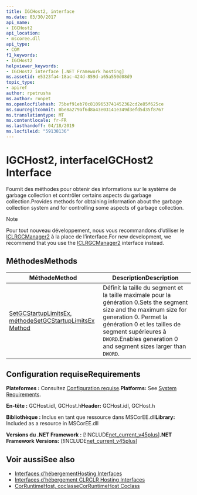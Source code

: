 ```yaml
---
title: IGCHost2, interface
ms.date: 03/30/2017
api_name:
- IGCHost2
api_location:
- mscoree.dll
api_type:
- COM
f1_keywords:
- IGCHost2
helpviewer_keywords:
- IGCHost2 interface [.NET Framework hosting]
ms.assetid: e5323fa4-18ac-424d-859d-a65a550d08d9
topic_type:
- apiref
author: rpetrusha
ms.author: ronpet
ms.openlocfilehash: 75bef91eb70c8109653741452362cd2e85f625ce
ms.sourcegitcommit: 0be8a279af6d8a43e03141e349d3efd5d35f8767
ms.translationtype: MT
ms.contentlocale: fr-FR
ms.lasthandoff: 04/18/2019
ms.locfileid: "59138136"
---
```

# <a name="igchost2-interface"></a><span data-ttu-id="e228e-102">IGCHost2, interface</span><span class="sxs-lookup"><span data-stu-id="e228e-102">IGCHost2 Interface</span></span>
<span data-ttu-id="e228e-103">Fournit des méthodes pour obtenir des informations sur le système de garbage collection et contrôler certains aspects du garbage collection.</span><span class="sxs-lookup"><span data-stu-id="e228e-103">Provides methods for obtaining information about the garbage collection system and for controlling some aspects of garbage collection.</span></span>  
  
> [!NOTE]
>  <span data-ttu-id="e228e-104">Pour tout nouveau développement, nous vous recommandons d’utiliser le [ICLRGCManager2](../../../../docs/framework/unmanaged-api/hosting/iclrgcmanager2-interface.md) à la place de l’interface.</span><span class="sxs-lookup"><span data-stu-id="e228e-104">For new development, we recommend that you use the [ICLRGCManager2](../../../../docs/framework/unmanaged-api/hosting/iclrgcmanager2-interface.md) interface instead.</span></span>  
  
## <a name="methods"></a><span data-ttu-id="e228e-105">Méthodes</span><span class="sxs-lookup"><span data-stu-id="e228e-105">Methods</span></span>  
  
|<span data-ttu-id="e228e-106">Méthode</span><span class="sxs-lookup"><span data-stu-id="e228e-106">Method</span></span>|<span data-ttu-id="e228e-107">Description</span><span class="sxs-lookup"><span data-stu-id="e228e-107">Description</span></span>|  
|------------|-----------------|  
|[<span data-ttu-id="e228e-108">SetGCStartupLimitsEx, méthode</span><span class="sxs-lookup"><span data-stu-id="e228e-108">SetGCStartupLimitsEx Method</span></span>](../../../../docs/framework/unmanaged-api/hosting/igchost2-setgcstartuplimitsex-method.md)|<span data-ttu-id="e228e-109">Définit la taille du segment et la taille maximale pour la génération 0.</span><span class="sxs-lookup"><span data-stu-id="e228e-109">Sets the segment size and the maximum size for generation 0.</span></span> <span data-ttu-id="e228e-110">Permet la génération 0 et les tailles de segment supérieures à `DWORD`.</span><span class="sxs-lookup"><span data-stu-id="e228e-110">Enables generation 0 and segment sizes larger than `DWORD`.</span></span>|  
  
## <a name="requirements"></a><span data-ttu-id="e228e-111">Configuration requise</span><span class="sxs-lookup"><span data-stu-id="e228e-111">Requirements</span></span>  
 <span data-ttu-id="e228e-112">**Plateformes :** Consultez [Configuration requise](../../../../docs/framework/get-started/system-requirements.md).</span><span class="sxs-lookup"><span data-stu-id="e228e-112">**Platforms:** See [System Requirements](../../../../docs/framework/get-started/system-requirements.md).</span></span>  
  
 <span data-ttu-id="e228e-113">**En-tête :** GCHost.idl, GCHost.h</span><span class="sxs-lookup"><span data-stu-id="e228e-113">**Header:** GCHost.idl, GCHost.h</span></span>  
  
 <span data-ttu-id="e228e-114">**Bibliothèque :** Inclus en tant que ressource dans MSCorEE.dll</span><span class="sxs-lookup"><span data-stu-id="e228e-114">**Library:** Included as a resource in MSCorEE.dll</span></span>  
  
 <span data-ttu-id="e228e-115">**Versions du .NET Framework :** [!INCLUDE[net_current_v45plus](../../../../includes/net-current-v45plus-md.md)]</span><span class="sxs-lookup"><span data-stu-id="e228e-115">**.NET Framework Versions:** [!INCLUDE[net_current_v45plus](../../../../includes/net-current-v45plus-md.md)]</span></span>  
  
## <a name="see-also"></a><span data-ttu-id="e228e-116">Voir aussi</span><span class="sxs-lookup"><span data-stu-id="e228e-116">See also</span></span>

- [<span data-ttu-id="e228e-117">Interfaces d’hébergement</span><span class="sxs-lookup"><span data-stu-id="e228e-117">Hosting Interfaces</span></span>](../../../../docs/framework/unmanaged-api/hosting/hosting-interfaces.md)
- [<span data-ttu-id="e228e-118">Interfaces d’hébergement CLR</span><span class="sxs-lookup"><span data-stu-id="e228e-118">CLR Hosting Interfaces</span></span>](../../../../docs/framework/unmanaged-api/hosting/clr-hosting-interfaces.md)
- [<span data-ttu-id="e228e-119">CorRuntimeHost, coclasse</span><span class="sxs-lookup"><span data-stu-id="e228e-119">CorRuntimeHost Coclass</span></span>](../../../../docs/framework/unmanaged-api/hosting/corruntimehost-coclass.md)
